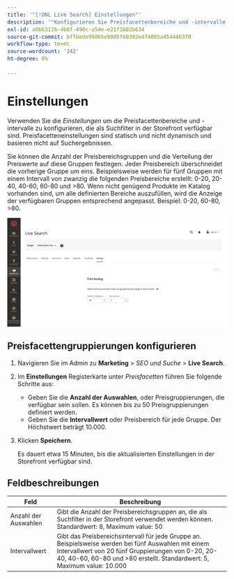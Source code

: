 ```yaml
---
title: '"[!DNL Live Search] Einstellungen"'
description: '"Konfigurieren Sie Preisfacettenbereiche und -intervalle für [!DNL Live Search] Facetten."'
exl-id: a0b63116-4b8f-490c-a54e-e21f1b02b634
source-git-commit: bffbede99865e9085f60392e474065a454446370
workflow-type: tm+mt
source-wordcount: '242'
ht-degree: 0%

---
```


# Einstellungen

Verwenden Sie die *Einstellungen* um die Preisfacettenbereiche und -intervalle zu konfigurieren, die als Suchfilter in der Storefront verfügbar sind. Preisfacetteneinstellungen sind statisch und nicht dynamisch und basieren nicht auf Suchergebnissen.

Sie können die Anzahl der Preisbereichsgruppen und die Verteilung der Preiswerte auf diese Gruppen festlegen. Jeder Preisbereich überschneidet die vorherige Gruppe um eins. Beispielsweise werden für fünf Gruppen mit einem Intervall von zwanzig die folgenden Preisbereiche erstellt: 0-20, 20-40, 40-60, 60-80 und >80. Wenn nicht genügend Produkte im Katalog vorhanden sind, um alle definierten Bereiche auszufüllen, wird die Anzeige der verfügbaren Gruppen entsprechend angepasst. Beispiel: 0-20, 60-80, >80.

![Einstellungen](assets/settings.png)

## Preisfacettengruppierungen konfigurieren

1. Navigieren Sie im Admin zu **Marketing** > *SEO und Suche* > **Live Search**.
1. Im **Einstellungen** Registerkarte unter *Preisfacetten* führen Sie folgende Schritte aus:
   * Geben Sie die **Anzahl der Auswahlen**, oder Preisgruppierungen, die verfügbar sein sollen. Es können bis zu 50 Preisgruppierungen definiert werden.
   * Geben Sie die **Intervallwert** oder Preisbereich für jede Gruppe. Der Höchstwert beträgt 10.000.
1. Klicken **Speichern**.

   Es dauert etwa 15 Minuten, bis die aktualisierten Einstellungen in der Storefront verfügbar sind.

## Feldbeschreibungen

| Feld | Beschreibung |
|--- |--- |
| Anzahl der Auswahlen | Gibt die Anzahl der Preisbereichsgruppen an, die als Suchfilter in der Storefront verwendet werden können. Standardwert: 8, Maximum value: 50 |
| Intervallwert | Gibt das Preisbereichsintervall für jede Gruppe an. Beispielsweise werden bei fünf Auswahlen mit einem Intervallwert von 20 fünf Gruppierungen von 0-20, 20-40, 40-60, 60-80 und >80 erstellt. Standardwert: 5, Maximum value: 10.000 |
